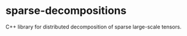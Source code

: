 sparse-decompositions
=====================

C++ library for distributed decomposition of sparse large-scale tensors.
